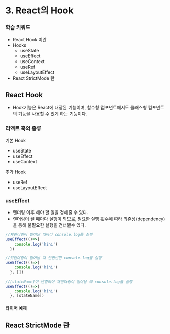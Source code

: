 # 3. React의 Hook

### 학습 키워드

* React Hook 이란
* Hooks
  * useState
  * useEffect
  * useContext
  * useRef
  * useLayoutEffect
* React StrictMode 란



## React Hook

* Hook기능은 React에 내장된 기능이며, 함수형 컴포넌트에서도 클래스형 컴포넌트의 기능을 사용할 수 있게 하는 기능이다.

### 리액트 훅의 종류

기본 Hook

* useState
* useEffect
* useContext

추가 Hook

* useRef
* useLayoutEffect

### useEffect

* 랜더링 이후 해야 할 일을 정해줄 수 있다.
* 렌더링이 될 때마다 실행이 되므로, 필요한 실행 횟수에 따라 의존성(dependency)을 통해 불필요한 실행을 건너뛸수 있다.

```javascript
//재랜더링이 일어날 때마다 console.log를 실행
useEffect(()=>{
    console.log('hihi')
  })

//첫랜더링이 일어날 때 단한번만 console.log를 실행  
useEffect(()=>{
    console.log('hihi')
  }, [])
  
//[stateName]이 변경되어 재랜더링이 일어날 때 console.log를 실행  
useEffect(()=>{
    console.log('hihi')
  }, [stateName])
```

#### 타이머 예제







## React StrictMode 란
